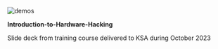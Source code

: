 ![demos](https://github.com/jrabinowitz2/Introduction-to-Hardware-Hacking/assets/45504513/e6d18931-3842-4656-9094-5dd39c5aceab)

**Introduction-to-Hardware-Hacking**

Slide deck from training course delivered to KSA during October 2023
